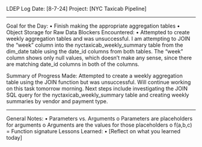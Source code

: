 LDEP Log
Date: [8-7-24]
Project: [NYC Taxicab Pipeline]
________________________________________
Goal for the Day:
•	Finish making the appropriate aggregation tables
•	Object Storage for Raw Data
Blockers Encountered:
•	Attempted to create weekly aggregation tables and was unsuccessful. I am attempting to JOIN the “week” column into the nyctaxicab_weekly_summary table from the dim_date table using the date_id columns from both tables. The “week” column shows only null values, which doesn’t make any sense, since there are matching date_id columns in both of the columns.

Summary of Progress Made:
Attempted to create a weekly aggregation table using the JOIN function but was unsuccessful. Will continue working on this task tomorrow morning. Next steps include investigating the JOIN SQL query for the nyctaxicab_weekly_summary table and creating weekly summaries by vendor and payment type.
________________________________________
General Notes:
•	Parameters vs. Arguments
o	Parameters are placeholders for arguments
o	Arguments are the values for those placeholders
o	f(a,b,c) = Function signature
Lessons Learned:
•	[Reflect on what you learned today]
